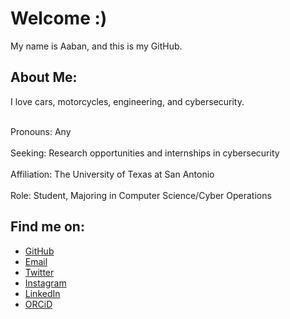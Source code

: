 # Welcome :)
My name is Aaban, and this is my GitHub.

## About Me:
<p>I love cars, motorcycles, engineering, and cybersecurity.</p>
<br>Pronouns: Any</br>
<br>Seeking: Research opportunities and internships in cybersecurity</br>
<br>Affiliation: The University of Texas at San Antonio</br>
<br>Role: Student, Majoring in Computer Science/Cyber Operations</br>

## Find me on:
- [GitHub](https://github.com/zepphen "zepphen")
- [Email](mailto:zepphen@proton.me)
- [Twitter](https://twitter.com/zepphen)
- [Instagram](https://instagram.com/zepphenyrr)
- [LinkedIn](https://www.linkedin.com/in/aaban-moiz-34a35b22b)
- [ORCiD](https://orcid.org/0009-0008-5267-2374)


<!--
**complecks/complecks** is a ✨ _special_ ✨ repository because its `README.md` (this file) appears on your GitHub profile.

Here are some ideas to get you started:

- 🔭 I’m currently working on ...
- 🌱 I’m currently learning ...
- 👯 I’m looking to collaborate on ...
- 🤔 I’m looking for help with ...
- 💬 Ask me about ...
- 📫 How to reach me: ...
- 😄 Pronouns: ...
- ⚡ Fun fact: ...
-->
